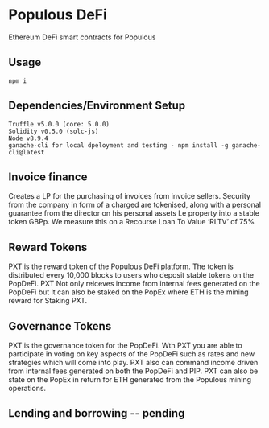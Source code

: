 # Populous DeFi

Ethereum DeFi smart contracts for Populous

## Usage

```
npm i
```

## Dependencies/Environment Setup

```
Truffle v5.0.0 (core: 5.0.0)
Solidity v0.5.0 (solc-js)
Node v8.9.4
ganache-cli for local dpeloyment and testing - npm install -g ganache-cli@latest
```

## Invoice finance

Creates a LP for the purchasing of invoices from invoice sellers. Security from the company in form of a charged are tokenised, along with a personal guarantee from the director on his personal assets I.e property into a stable token GBPp. We measure this on a Recourse Loan To Value ‘RLTV’ of 75%

## Reward Tokens

PXT is the reward token of the Populous DeFi platform. The token is distributed every 10,000 blocks to users who deposit stable tokens on the PopDeFi. PXT Not only reiceves income from internal fees generated on the PopDeFi but it can also be staked on the PopEx where ETH is the mining reward for Staking PXT.


## Governance Tokens

PXT is the governance token for the PopDeFi. Wth PXT you are able to participate in voting on key aspects of the PopDeFi such as rates and new strategies which will come into play. PXT also can command income driven from internal fees generated on both the PopDeFi and PIP. PXT can also be state on the PopEx in return for ETH generated from the Populous mining operations.

## Lending and borrowing -- pending
